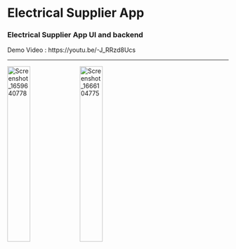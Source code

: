 <h1>Electrical Supplier App</h1>

<h3>
Electrical Supplier App UI and backend
</h3>
<p>
Demo Video :
https://youtu.be/-J_RRzd8Ucs
</p>
<hr>
<div style = ""> 
<img src="https://user-images.githubusercontent.com/102475069/196633092-f933f964-5930-4686-8ce8-9e702ebfb1b7.png" alt="Screenshot_1659640778" width="32%"/>
<img src="https://user-images.githubusercontent.com/102475069/196633198-ff6e1bdd-cad5-4085-b9d1-df5bd793f971.png" alt="Screenshot_1666104775" width="32%"/>
</div>
